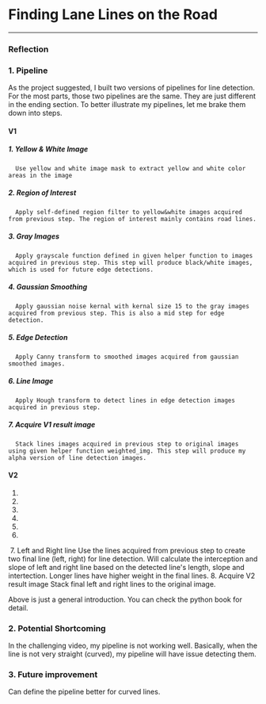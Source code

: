 # **Finding Lane Lines on the Road** 

---

### Reflection

### 1. Pipeline

As the project suggested, I built two versions of pipelines for line detection. For the most parts, those two pipelines are the same. They are just different in the ending section. To better illustrate my pipelines, let me brake them down into steps.

#### V1
  ##### 1. Yellow & White Image 
      Use yellow and white image mask to extract yellow and white color areas in the image
  ##### 2. Region of Interest
      Apply self-defined region filter to yellow&white images acquired from previous step. The region of interest mainly contains road lines.
  ##### 3. Gray Images
      Apply grayscale function defined in given helper function to images acquired in previous step. This step will produce black/white images, which is used for future edge detections.
  ##### 4. Gaussian Smoothing
      Apply gaussian noise kernal with kernal size 15 to the gray images acquired from previous step. This is also a mid step for edge detection.
  ##### 5. Edge Detection
      Apply Canny transform to smoothed images acquired from gaussian smoothed images.
  ##### 6. Line Image
      Apply Hough transform to detect lines in edge detection images acquired in previous step.
  ##### 7. Acquire V1 result image
      Stack lines images acquired in previous step to original images using given helper function weighted_img. This step will produce my alpha version of line detection images.
      
#### V2 
  1.  
  2. 
  3. 
  4. 
  5. 
  6.   
  7. Left and Right line
      Use the lines acquired from previous step to create two final line (left, right) for line detection. Will calculate the interception and slope of left and right line based on the detected line's length, slope and intertection. Longer lines have higher weight in the final lines.
  8. Acquire V2 result image
      Stack final left and right lines to the original image.
      
 Above is just a general introduction. You can check the python book for detail.
 

### 2. Potential Shortcoming

  In the challenging video, my pipeline is not working well. Basically, when the line is not very straight (curved), my pipeline will have issue detecting them.


### 3. Future improvement

  Can define the pipeline better for curved lines.

